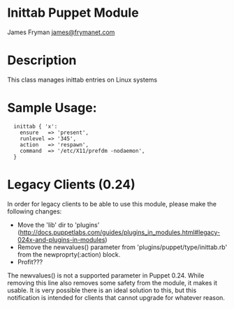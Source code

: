 # Inittab Puppet Module

James Fryman <james@frymanet.com>

# Description

This class manages inittab entries on Linux systems

# Sample Usage:
      inittab { 'x':
        ensure   => 'present',
        runlevel => '345',
        action   => 'respawn',
        command  => '/etc/X11/prefdm -nodaemon',
      }

# Legacy Clients (0.24)
In order for legacy clients to be able to use this module,
please make the following changes:

* Move the 'lib' dir to 'plugins' (http://docs.puppetlabs.com/guides/plugins_in_modules.html#legacy-024x-and-plugins-in-modules)
* Remove the newvalues() parameter from 'plugins/puppet/type/inittab.rb' from the newproprty(:action) block.
* Profit???

The newvalues() is not a supported parameter in Puppet 0.24. While removing
this line also removes some safety from the module, it makes it usable.
It is very possible there is an ideal solution to this, but this
notification is intended for clients that cannot upgrade for whatever
reason.
